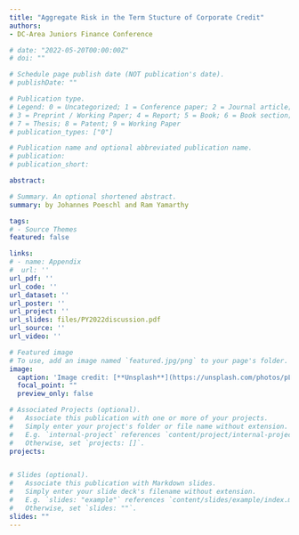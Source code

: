 ```yaml
---
title: "Aggregate Risk in the Term Stucture of Corporate Credit"
authors:
- DC-Area Juniors Finance Conference

# date: "2022-05-20T00:00:00Z"
# doi: ""

# Schedule page publish date (NOT publication's date).
# publishDate: ""

# Publication type.
# Legend: 0 = Uncategorized; 1 = Conference paper; 2 = Journal article;
# 3 = Preprint / Working Paper; 4 = Report; 5 = Book; 6 = Book section;
# 7 = Thesis; 8 = Patent; 9 = Working Paper
# publication_types: ["0"]

# Publication name and optional abbreviated publication name.
# publication: 
# publication_short:

abstract: 

# Summary. An optional shortened abstract.
summary: by Johannes Poeschl and Ram Yamarthy

tags:
# - Source Themes
featured: false

links:
# - name: Appendix
#  url: ''
url_pdf: ''
url_code: ''
url_dataset: ''
url_poster: ''
url_project: ''
url_slides: files/PY2022discussion.pdf
url_source: ''
url_video: ''

# Featured image
# To use, add an image named `featured.jpg/png` to your page's folder. 
image:
  caption: 'Image credit: [**Unsplash**](https://unsplash.com/photos/pLCdAaMFLTE)'
  focal_point: ""
  preview_only: false

# Associated Projects (optional).
#   Associate this publication with one or more of your projects.
#   Simply enter your project's folder or file name without extension.
#   E.g. `internal-project` references `content/project/internal-project/index.md`.
#   Otherwise, set `projects: []`.
projects:


# Slides (optional).
#   Associate this publication with Markdown slides.
#   Simply enter your slide deck's filename without extension.
#   E.g. `slides: "example"` references `content/slides/example/index.md`.
#   Otherwise, set `slides: ""`.
slides: ""
---
```

